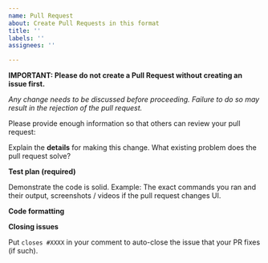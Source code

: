 ```yaml
---
name: Pull Request
about: Create Pull Requests in this format
title: ''
labels: ''
assignees: ''

---
```


**IMPORTANT: Please do not create a Pull Request without creating an issue first.**

*Any change needs to be discussed before proceeding. Failure to do so may result in the rejection of the pull request.*

Please provide enough information so that others can review your pull request:

<!-- You can skip this if you're fixing a typo or adding an app to the Showcase. -->

Explain the **details** for making this change. What existing problem does the pull request solve?

<!-- Example: When "Adding a function to do X", explain why it is necessary to have a way to do X. -->

**Test plan (required)**

Demonstrate the code is solid. Example: The exact commands you ran and their output, screenshots / videos if the pull request changes UI.

<!-- Make sure tests pass on both Travis and Circle CI. -->

**Code formatting**

<!-- See the simple style guide. -->

**Closing issues**

Put `closes #XXXX` in your comment to auto-close the issue that your PR fixes (if such).
